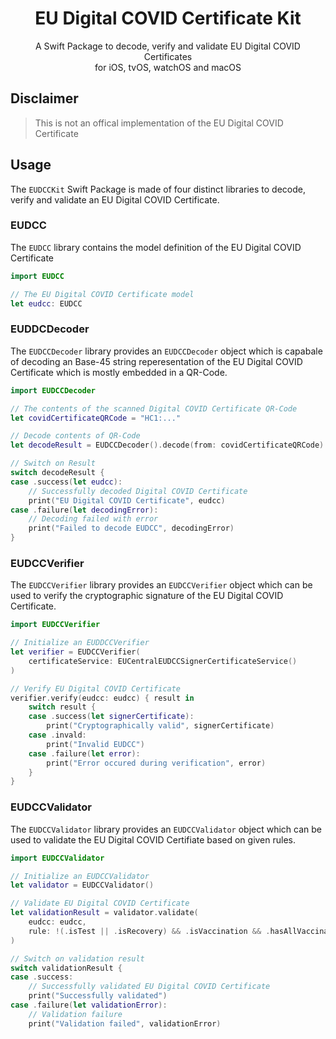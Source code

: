 <h1 align="center">EU Digital COVID Certificate Kit</h1>

<p align="center">
    A Swift Package to decode, verify and validate EU Digital COVID Certificates<br/>for iOS, tvOS, watchOS and macOS
</p>

## Disclaimer

> This is not an offical implementation of the EU Digital COVID Certificate

## Usage

The `EUDCCKit` Swift Package is made of four distinct libraries to decode, verify and validate an EU Digital COVID Certificate.

### EUDCC

The `EUDCC` library contains the model definition of the EU Digital COVID Certificate

```swift
import EUDCC

// The EU Digital COVID Certificate model
let eudcc: EUDCC
```

### EUDDCDecoder

The `EUDCCDecoder` library provides an `EUDCCDecoder` object which is capabale of decoding an Base-45 string reperesentation of the EU Digital COVID Certificate which is mostly embedded in a QR-Code.

```swift
import EUDCCDecoder

// The contents of the scanned Digital COVID Certificate QR-Code
let covidCertificateQRCode = "HC1:..."

// Decode contents of QR-Code
let decodeResult = EUDCCDecoder().decode(from: covidCertificateQRCode)

// Switch on Result
switch decodeResult {
case .success(let eudcc):
    // Successfully decoded Digital COVID Certificate
    print("EU Digital COVID Certificate", eudcc)
case .failure(let decodingError):
    // Decoding failed with error
    print("Failed to decode EUDCC", decodingError)
}
```

### EUDCCVerifier

The `EUDCCVerifier` library provides an `EUDCCVerifier` object which can be used to verify the cryptographic signature of the EU Digital COVID Certificate.

```swift
import EUDCCVerifier

// Initialize an EUDDCCVerifier
let verifier = EUDCCVerifier(
    certificateService: EUCentralEUDCCSignerCertificateService()
)

// Verify EU Digital COVID Certificate
verifier.verify(eudcc: eudcc) { result in
    switch result {
    case .success(let signerCertificate):
        print("Cryptographically valid", signerCertificate)
    case .invald:
        print("Invalid EUDCC")
    case .failure(let error):
        print("Error occured during verification", error)
    }
}
```

### EUDCCValidator

The `EUDCCValidator` library provides an `EUDCCValidator` object which can be used to validate the EU Digital COVID Certifiate based on given rules.

```swift
import EUDCCValidator

// Initialize an EUDCCValidator
let validator = EUDCCValidator()

// Validate EU Digital COVID Certificate
let validationResult = validator.validate(
    eudcc: eudcc,
    rule: !(.isTest || .isRecovery) && .isVaccination && .hasAllVaccinationDoses
)

// Switch on validation result
switch validationResult {
case .success:
    // Successfully validated EU Digital COVID Certificate
    print("Successfully validated")
case .failure(let validationError):
    // Validation failure
    print("Validation failed", validationError)
```
